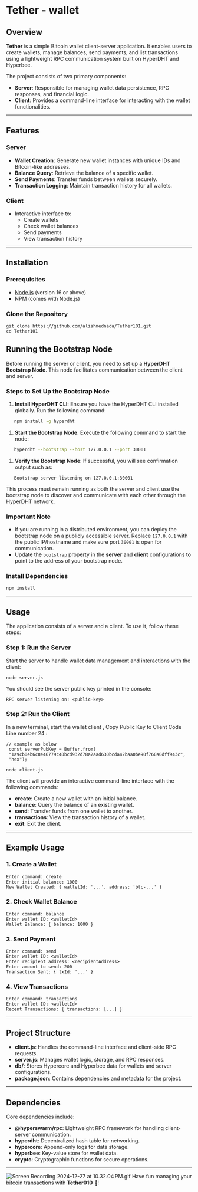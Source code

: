 # Tether - wallet

## Overview

**Tether** is a simple Bitcoin wallet client-server application. It enables users to create wallets, manage balances, send payments, and list transactions using a lightweight RPC communication system built on HyperDHT and Hyperbee.

The project consists of two primary components:
- **Server**: Responsible for managing wallet data persistence, RPC responses, and financial logic.
- **Client**: Provides a command-line interface for interacting with the wallet functionalities.

---

## Features

### Server
- **Wallet Creation**: Generate new wallet instances with unique IDs and Bitcoin-like addresses.
- **Balance Query**: Retrieve the balance of a specific wallet.
- **Send Payments**: Transfer funds between wallets securely.
- **Transaction Logging**: Maintain transaction history for all wallets.

### Client
- Interactive interface to:
    - Create wallets
    - Check wallet balances
    - Send payments
    - View transaction history

---

## Installation

### Prerequisites
- [Node.js](https://nodejs.org/) (version 16 or above)
- NPM (comes with Node.js)

### Clone the Repository
```shell script
git clone https://github.com/aliahmednada/Tether101.git
cd Tether101
```


## Running the Bootstrap Node
Before running the server or client, you need to set up a **HyperDHT Bootstrap Node**. This node facilitates communication between the client and server.
### Steps to Set Up the Bootstrap Node
1. **Install HyperDHT CLI**: Ensure you have the HyperDHT CLI installed globally. Run the following command:
``` bash
   npm install -g hyperdht
```
1. **Start the Bootstrap Node**: Execute the following command to start the node:
``` bash
   hyperdht --bootstrap --host 127.0.0.1 --port 30001
```
1. **Verify the Bootstrap Node**: If successful, you will see confirmation output such as:
``` 
   Bootstrap server listening on 127.0.0.1:30001
```
This process must remain running as both the server and client use the bootstrap node to discover and communicate with each other through the HyperDHT network.
### Important Note
- If you are running in a distributed environment, you can deploy the bootstrap node on a publicly accessible server. Replace `127.0.0.1` with the public IP/hostname and make sure port `30001` is open for communication.
- Update the `bootstrap` property in the **server** and **client** configurations to point to the address of your bootstrap node.


### Install Dependencies
```shell script
npm install
```

---

## Usage

The application consists of a server and a client. To use it, follow these steps:

### Step 1: Run the Server
Start the server to handle wallet data management and interactions with the client:
```shell script
node server.js
```
You should see the server public key printed in the console:
```
RPC server listening on: <public-key>
```

### Step 2: Run the Client
In a new terminal, start the wallet client , Copy Public Key to Client Code Line number 24 :

```
// example as below
 const serverPubKey = Buffer.from(
 "1a9cb0eb6c8e46779c40bcd932d78a2aad630bcda42baa0be90f760a0dff943c",
 "hex");
```
```shell script
node client.js
```

The client will provide an interactive command-line interface with the following commands:
- **create**: Create a new wallet with an initial balance.
- **balance**: Query the balance of an existing wallet.
- **send**: Transfer funds from one wallet to another.
- **transactions**: View the transaction history of a wallet.
- **exit**: Exit the client.

---

## Example Usage

### 1. Create a Wallet
```shell script
Enter command: create
Enter initial balance: 1000
New Wallet Created: { walletId: '...', address: 'btc-...' }
```

### 2. Check Wallet Balance
```shell script
Enter command: balance
Enter wallet ID: <walletId>
Wallet Balance: { balance: 1000 }
```

### 3. Send Payment
```shell script
Enter command: send
Enter wallet ID: <walletId>
Enter recipient address: <recipientAddress>
Enter amount to send: 200
Transaction Sent: { txId: '...' }
```

### 4. View Transactions
```shell script
Enter command: transactions
Enter wallet ID: <walletId>
Recent Transactions: { transactions: [...] }
```

---

## Project Structure

- **client.js**: Handles the command-line interface and client-side RPC requests.
- **server.js**: Manages wallet logic, storage, and RPC responses.
- **db/**: Stores Hypercore and Hyperbee data for wallets and server configurations.
- **package.json**: Contains dependencies and metadata for the project.

---

## Dependencies

Core dependencies include:
- **@hyperswarm/rpc**: Lightweight RPC framework for handling client-server communication.
- **hyperdht**: Decentralized hash table for networking.
- **hypercore**: Append-only logs for data storage.
- **hyperbee**: Key-value store for wallet data.
- **crypto**: Cryptographic functions for secure operations.

---
![Screen Recording 2024-12-27 at 10.32.04 PM.gif](Screen%20Recording%202024-12-27%20at%2010.32.04%E2%80%AFPM.gif)
Have fun managing your bitcoin transactions with **Tether010** 🚀!
